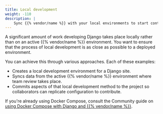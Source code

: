 ```yaml
---
title: Local development
weight: -110
description: |
    Sync {{% vendor/name %}} with your local environments to start contributing.
---
```


A significant amount of work developing Django takes place locally rather than on an active {{% vendor/name %}} environment.
You want to ensure that the process of local development is as close as possible to a deployed environment.

You can achieve this through various approaches.
Each of these examples:

- Creates a local development environment for a Django site.
- Syncs data from the active {{% vendor/name %}} environment where team review takes place.
- Commits aspects of that local development method to the project so collaborators can replicate configuration to contribute.

If you're already using Docker Compose,
consult the Community guide on [using Docker Compose with Django and {{% vendor/name %}}](https://community.platform.sh/t/using-docker-compose-with-django/1205).
